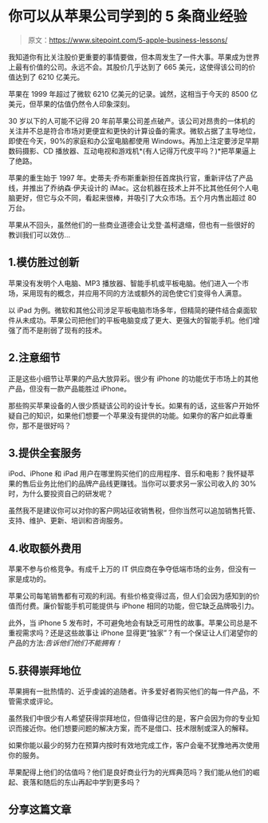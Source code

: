 # 你可以从苹果公司学到的 5 条商业经验

> 原文：<https://www.sitepoint.com/5-apple-business-lessons/>

我知道你有比关注股价更重要的事情要做，但本周发生了一件大事。苹果成为世界上最有价值的公司。永远不会。其股价几乎达到了 665 美元，这使得该公司的价值达到了 6210 亿美元。

苹果在 1999 年超过了微软 6210 亿美元的记录。诚然，这相当于今天的 8500 亿美元，但苹果的估值仍然令人印象深刻。

30 岁以下的人可能不记得 20 年前苹果公司差点破产。该公司对昂贵的一体机的关注并不总是符合市场对更便宜和更快的计算设备的需求。微软占据了主导地位，即使在今天，90%的家庭和办公室电脑都使用 Windows。再加上注定要涉足早期数码摄影、CD 播放器、互动电视和游戏机*(有人记得万代皮平吗？)*把苹果逼上了绝路。

苹果的重生始于 1997 年。史蒂夫·乔布斯重新担任首席执行官，重新评估了产品线，并推出了乔纳森·伊夫设计的 iMac。这台机器在技术上并不比其他任何个人电脑更好，但它与众不同，看起来很棒，并吸引了大众市场。五个月内售出超过 80 万台。

苹果从不回头，虽然他们的一些商业道德会让戈登·盖柯退缩，但也有一些很好的教训我们可以效仿…

## 1.模仿胜过创新

苹果没有发明个人电脑、MP3 播放器、智能手机或平板电脑。他们进入一个市场，采用现有的概念，并应用不同的方法或额外的润色使它们变得令人满意。

以 iPad 为例。微软和其他公司涉足平板电脑市场多年，但精简的硬件结合桌面软件从未成功。苹果公司把他们的平板电脑变成了更大、更强大的智能手机。他们增强了而不是削弱了现有的技术。

## 2.注意细节

正是这些小细节让苹果的产品大放异彩。很少有 iPhone 的功能优于市场上的其他产品，但没有一款产品能胜过 iPhone。

那些购买苹果设备的人很少质疑该公司的设计专长。如果有的话，这些客户开始怀疑自己的知识，如果他们想要一个苹果没有提供的功能。如果你的客户如此尊重你，那不是很好吗？

## 3.提供全套服务

iPod、iPhone 和 iPad 用户在哪里购买他们的应用程序、音乐和电影？我怀疑苹果的售后业务比他们的品牌产品线更赚钱。当你可以要求另一家公司收入的 30%时，为什么要投资自己的研发呢？

虽然我不是建议你可以对你的客户网站征收销售税，但你当然可以追加销售托管、支持、维护、更新、培训和咨询服务。

## 4.收取额外费用

苹果不参与价格竞争。有成千上万的 IT 供应商在争夺低端市场的业务，但没有一家是成功的。

苹果公司每笔销售都有可观的利润。有些价格变得过高，但人们会因为感知到的价值而付费。廉价智能手机可能提供与 iPhone 相同的功能，但它缺乏品牌吸引力。

此外，当 iPhone 5 发布时，不可避免地会有缺乏可用性的故事。苹果公司总是不重视需求吗？还是这些故事让 iPhone 显得更“独家”？有一个保证让人们渴望你的产品的方法:*告诉他们他们不能拥有！*

## 5.获得崇拜地位

苹果拥有一批热情的、近乎虔诚的追随者。许多爱好者购买他们的每一件产品，不管需求或评论。

虽然我们中很少有人希望获得崇拜地位，但值得记住的是，客户会因为你的专业知识而接近你。他们想要问题的解决方案，而不是借口、技术限制或深入的解释。

如果你能以最少的努力在预算内按时有效地完成工作，客户会毫不犹豫地再次使用你的服务。

苹果配得上他们的估值吗？他们是良好商业行为的光辉典范吗？我们能从他们的崛起、衰落和随后的东山再起中学到更多吗？

## 分享这篇文章